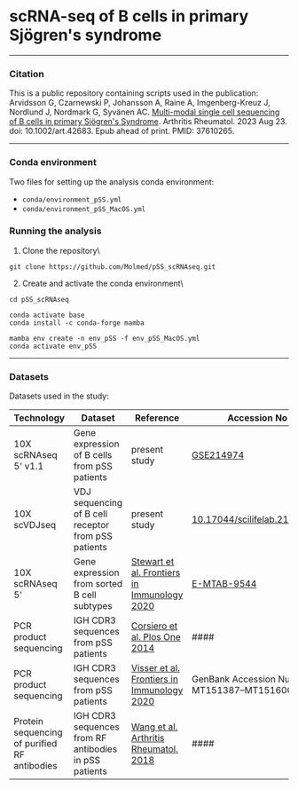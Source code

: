 # scRNA-seq of B cells in primary Sjögren's syndrome

***
### Citation

This is a public repository containing scripts used in the publication:
Arvidsson G, Czarnewski P, Johansson A, Raine A, Imgenberg-Kreuz J, Nordlund J, Nordmark G, Syvänen AC. [Multi-modal single cell sequencing of B cells in primary Sjögren's Syndrome](https://pubmed.ncbi.nlm.nih.gov/37610265/). Arthritis Rheumatol. 2023 Aug 23. doi: 10.1002/art.42683. Epub ahead of print. PMID: 37610265.

***
### Conda environment

Two files for setting up the analysis conda environment:
- `conda/environment_pSS.yml`  
- `conda/environment_pSS_MacOS.yml`


### Running the analysis
1. Clone the repository\
```
git clone https://github.com/Molmed/pSS_scRNAseq.git
```

2. Create and activate the conda environment\
```
cd pSS_scRNAseq

conda activate base
conda install -c conda-forge mamba

mamba env create -n env_pSS -f env_pSS_MacOS.yml
conda activate env_pSS
```

***
### Datasets

Datasets used in the study:

| Technology | Dataset | Reference | Accession No |
|------------|---------|-----------|--------------|
| 10X scRNAseq 5' v1.1 | Gene expression of B cells from pSS patients | present study | [GSE214974](https://www.ncbi.nlm.nih.gov/geo/query/acc.cgi?acc=GSE214974) |
| 10X scVDJseq | VDJ sequencing of B cell receptor from pSS patients | present study | [10.17044/scilifelab.21269619]() |
| 10X scRNAseq 5' | Gene expression from sorted B cell subtypes | [Stewart et al. Frontiers in Immunology 2020](https://pubmed.ncbi.nlm.nih.gov/33815362/) | [E-MTAB-9544](https://www.ebi.ac.uk/arrayexpress/experiments/E-MTAB-9544/) |
| PCR product sequencing | IGH CDR3 sequences from pSS patients | [Corsiero et al. Plos One 2014](https://pubmed.ncbi.nlm.nih.gov/25535746/) | #### |
| PCR product sequencing | IGH CDR3 sequences from pSS patients | [Visser et al. Frontiers in Immunology 2020](https://pubmed.ncbi.nlm.nih.gov/32760405/) | GenBank Accession Numbers: MT151387–MT151600 |
| Protein sequencing of purified RF antibodies | IGH CDR3 sequences from RF antibodies in pSS patients | [Wang et al. Arthritis Rheumatol. 2018](https://pubmed.ncbi.nlm.nih.gov/29697211/) | #### |
